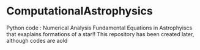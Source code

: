 # ComputationalAstrophysics
Python code : Numerical Analysis Fundamental  Equations in Astrophyiscs that exaplains formations of a star!!
This repository has been created later,  although codes are aold 